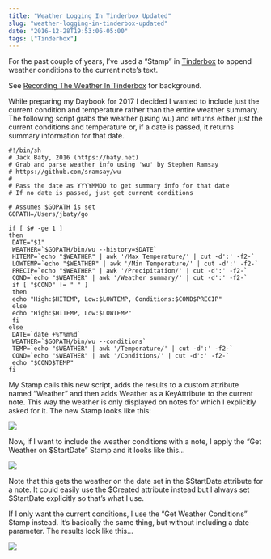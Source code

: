 ```yaml
---
title: "Weather Logging In Tinderbox Updated"
slug: "weather-logging-in-tinderbox-updated"
date: "2016-12-28T19:53:06-05:00"
tags: ["Tinderbox"]
---
```


For the past couple of years, I’ve used a “Stamp” in
[Tinderbox](http://www.eastgate.com/Tinderbox/) to append weather
conditions to the current note’s text.

See [Recording The Weather In Tinderbox](https://baty.net/2015/recording-the-weather-in-tinderbox-using-wu/)
for background.

While preparing my Daybook for 2017 I decided I wanted to include just
the current condition and temperature rather than the entire weather
summary. The following script grabs the weather (using wu) and returns
either just the current conditions and temperature or, if a date is
passed, it returns summary information for that date.

``` {.example}
#!/bin/sh
# Jack Baty, 2016 (https://baty.net)
# Grab and parse weather info using 'wu' by Stephen Ramsay
# https://github.com/sramsay/wu
#
# Pass the date as YYYYMMDD to get summary info for that date
# If no date is passed, just get current conditions

# Assumes $GOPATH is set
GOPATH=/Users/jbaty/go

if [ $# -ge 1 ]
then
 DATE="$1"
 WEATHER=`$GOPATH/bin/wu --history=$DATE`
 HITEMP=`echo "$WEATHER" | awk '/Max Temperature/' | cut -d':' -f2-`
 LOWTEMP=`echo "$WEATHER" | awk '/Min Temperature/' | cut -d':' -f2-`
 PRECIP=`echo "$WEATHER" | awk '/Precipitation/' | cut -d':' -f2-`
 COND=`echo "$WEATHER" | awk '/Weather summary/' | cut -d':' -f2-`
 if [ "$COND" != " " ]
 then
 echo "High:$HITEMP, Low:$LOWTEMP, Conditions:$COND$PRECIP"
 else
 echo "High:$HITEMP, Low:$LOWTEMP"
 fi
else
 DATE=`date +%Y%m%d`
 WEATHER=`$GOPATH/bin/wu --conditions`
 TEMP=`echo "$WEATHER" | awk '/Temperature/' | cut -d':' -f2-`
 COND=`echo "$WEATHER" | awk '/Conditions/' | cut -d':' -f2-`
 echo "$COND$TEMP"
fi
```

My Stamp calls this new script, adds the results to a custom attribute
named “Weather” and then adds Weather as a KeyAttribute to the current
note. This way the weather is only displayed on notes for which I
explicitly asked for it. The new Stamp looks like this:


![](/img/2016/Document_Inspector__Daybook-1.jpg)


Now, if I want to include the weather conditions with a note, I apply
the “Get Weather on \$StartDate” Stamp and it looks like this…


![](/img/2016/Daybook_tbx-1.jpg)

Note that this gets the weather on the date set in the \$StartDate
attribute for a note. It could easily use the \$Created attribute
instead but I always set \$StartDate explicitly so that’s what I use.

If I only want the current conditions, I use the “Get Weather
Conditions” Stamp instead. It’s basically the same thing, but without
including a date parameter. The results look like this…


![](/img/2016/Daybook_tbx.jpg)

